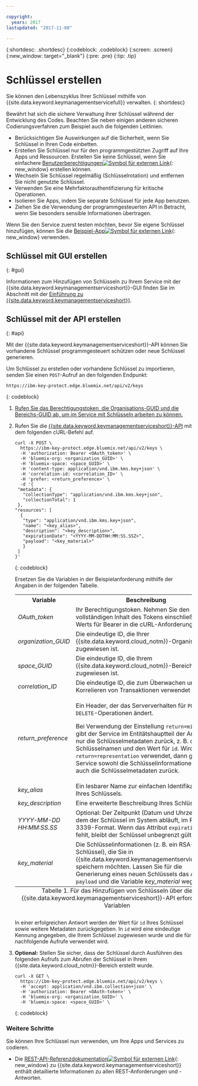 ```yaml
---

copyright:
  years: 2017
lastupdated: "2017-11-08"

---
```


{:shortdesc: .shortdesc}
{:codeblock: .codeblock}
{:screen: .screen}
{:new_window: target="_blank"}
{:pre: .pre}
{:tip: .tip}

# Schlüssel erstellen

Sie können den Lebenszyklus Ihrer Schlüssel mithilfe von {{site.data.keyword.keymanagementservicefull}} verwalten.
{: shortdesc}

Bewährt hat sich die sichere Verwaltung Ihrer Schlüssel während der Entwicklung des Codes. Beachten Sie neben einigen anderen sicheren Codierungsverfahren zum Beispiel auch die folgenden Leitlinien.

- Berücksichtigen Sie Auswirkungen auf die Sicherheit, wenn Sie Schlüssel in Ihren Code einbetten.
- Erstellen Sie Schlüssel nur für den programmgestützten Zugriff auf Ihre Apps und Ressourcen. Erstellen Sie keine Schlüssel, wenn Sie einfachere [Benutzerberechtigungen![Symbol für externen Link](../../icons/launch-glyph.svg "Symbol für externen Link")](https://console.bluemix.net/docs/admin/patterns.html#userroles){: new_window} erstellen können.
- Wechseln Sie Schlüssel regelmäßig (Schlüsselrotation) und entfernen Sie nicht genutzte Schlüssel.
- Verwenden Sie eine Mehrfaktorauthentifizierung für kritische Operationen.
- Isolieren Sie Apps, indem Sie separate Schlüssel für jede App benutzen.
- Ziehen Sie die Verwendung der programmgesteuerten API in Betracht, wenn Sie besonders sensible Informationen übertragen.

Wenn Sie den Service zuerst testen möchten, bevor Sie eigene Schlüssel hinzufügen, können Sie die [Beispiel-App![Symbol für externen Link](../../icons/launch-glyph.svg "Symbol für externen Link")](https://github.com/IBM-Bluemix/key-protect-helloworld-python){: new_window} verwenden.

## Schlüssel mit GUI erstellen
{: #gui}

Informationen zum Hinzufügen von Schlüsseln zu Ihrem Service mit der {{site.data.keyword.keymanagementserviceshort}}-GUI finden Sie im Abschnitt mit der [Einführung zu {{site.data.keyword.keymanagementserviceshort}}](/docs/services/keymgmt/index.html#addkey).

## Schlüssel mit der API erstellen
{: #api}

Mit der {{site.data.keyword.keymanagementserviceshort}}-API können Sie vorhandene Schlüssel programmgesteuert schützen oder neue Schlüssel generieren.

Um Schlüssel zu erstellen oder vorhandene Schlüssel zu importieren, senden Sie einen `POST`-Aufruf an den folgenden Endpunkt:

```
https://ibm-key-protect.edge.bluemix.net/api/v2/keys
```
{: codeblock}

1. [Rufen Sie das Berechtigungstoken, die Organisations-GUID und die Bereichs-GUID ab, um im Service mit Schlüsseln arbeiten zu können.](/docs/services/keymgmt/keyprotect_authentication.html)

2. Rufen Sie die [{{site.data.keyword.keymanagementserviceshort}}-API](https://console.ng.bluemix.net/apidocs/639) mit dem folgenden cURL-Befehl auf.

    ```cURL
    curl -X POST \
      https://ibm-key-protect.edge.bluemix.net/api/v2/keys \
      -H 'authorization: Bearer <OAuth_token>' \
      -H 'bluemix-org: <organization_GUID>' \
      -H 'bluemix-space: <space_GUID>' \
      -H 'content-type: application/vnd.ibm.kms.key+json' \
      -H 'correlation-id: <correlation_ID>' \
      -H 'prefer: <return_preference>' \
      -d '{
     "metadata": {
       "collectionType": "application/vnd.ibm.kms.key+json",
       "collectionTotal": 1
     },
    "resources": [
      {
       "type": "application/vnd.ibm.kms.key+json",
       "name": "<key_alias>",
       "description": "<key_description>",
       "expirationDate": "<YYYY-MM-DDTHH:MM:SS.SSZ>",
       "payload": "<key_material>"
       }
     ]
    }'
    ```
    {: codeblock}

    Ersetzen Sie die Variablen in der Beispielanforderung mithilfe der Angaben in der folgenden Tabelle.
    <table>
      <tr>
        <th>Variable</th>
        <th>Beschreibung</th>
      </tr>
      <tr>
        <td><em>OAuth_token</em></td>
        <td>Ihr Berechtigungstoken. Nehmen Sie den vollständigen Inhalt des Tokens einschließlich des Werts für Bearer in die cURL-Anforderung auf.</td>
      </tr>
      <tr>
        <td><em>organization_GUID</em></td>
        <td>Die eindeutige ID, die Ihrer {{site.data.keyword.cloud_notm}}-Organisation zugewiesen ist. </td>
      </tr>
      <tr>
        <td><em>space_GUID</em></td>
        <td>Die eindeutige ID, die Ihrem {{site.data.keyword.cloud_notm}}-Bereich zugewiesen ist.</td>
      </tr>
      <tr>
        <td><em>correlation_ID</em></td>
        <td>Die eindeutige ID, die zum Überwachen und Korrelieren von Transaktionen verwendet wird.</td>
      </tr>
      <tr>
        <td><em>return_preference</em></td>
        <td><p>Ein Header, der das Serververhalten für <code>POST</code>- und <code>DELETE</code>-Operationen ändert.</p><p>Bei Verwendung der Einstellung <code>return=minimal</code> gibt der Service im Entitätshauptteil der Antwort nur die Schlüsselmetadaten zurück, z. B. den Schlüsselnamen und den Wert für <code>id</code>. Wird <code>return=representation</code> verwendet, dann gibt der Service sowohl die Schlüsselinformationen als auch die Schlüsselmetadaten zurück.</p></td>
      </tr>
      <tr>
        <td><em>key_alias</em></td>
        <td>Ein lesbarer Name zur einfachen Identifikation Ihres Schlüssels.</td>
      </tr>
      <tr>
        <td><em>key_description</em></td>
        <td>Eine erweiterte Beschreibung Ihres Schlüssels.</td>
      </tr>
      <tr>
        <td><em>YYYY-MM-DD</em><br><em>HH:MM:SS.SS</em></td>
        <td>Optional: Der Zeitpunkt (Datum und Uhrzeit), zu dem der Schlüssel im System abläuft, im RFC-3339-Format. Wenn das Attribut <code>expirationDate</code> fehlt, bleibt der Schlüssel unbegrenzt gültig. </td>
      </tr>
      <tr>
        <td><em>key_material</em></td>
        <td>Die Schlüsselinformationen (z. B. ein RSA-Schlüssel), die Sie in {{site.data.keyword.keymanagementserviceshort}} speichern möchten. Lassen Sie für die Generierung eines neuen Schlüssels das Attribut <code>payload</code> und die Variable <em>key_material</em> weg.</td>
      </tr>
      <caption style="caption-side:bottom;">Tabelle 1. Für das Hinzufügen von Schlüsseln über die {{site.data.keyword.keymanagementserviceshort}}-API erforderliche Variablen</caption>
    </table>

    In einer erfolgreichen Antwort werden der Wert für `id` Ihres Schlüssel sowie weitere Metadaten zurückgegeben. In `id` wird eine eindeutige Kennung angegeben, die Ihrem Schlüssel zugewiesen wurde und die für nachfolgende Aufrufe verwendet wird.

3. **Optional:** Stellen Sie sicher, dass der Schlüssel durch Ausführen des folgenden Aufrufs zum Abrufen der Schlüssel in Ihrem {{site.data.keyword.cloud_notm}}-Bereich erstellt wurde.

    ```cURL
    curl -X GET \
      https://ibm-key-protect.edge.bluemix.net/api/v2/keys \
      -H 'accept: application/vnd.ibm.collection+json' \
      -H 'authorization: Bearer <OAuth-token>' \
      -H 'bluemix-org: <organization_GUID>' \
      -H 'bluemix-space: <space_GUID>' \
    ```
    {: codeblock}

### Weitere Schritte

Sie können Ihre Schlüssel nun verwenden, um Ihre Apps und Services zu codieren.

- Die [REST-API-Referenzdokumentation![Symbol für externen Link](../../icons/launch-glyph.svg "Symbol für externen Link")](https://console.ng.bluemix.net/apidocs/639){: new_window} zu {{site.data.keyword.keymanagementserviceshort}} enthält detaillierte Informationen zu allen REST-Anforderungen und -Antworten.
